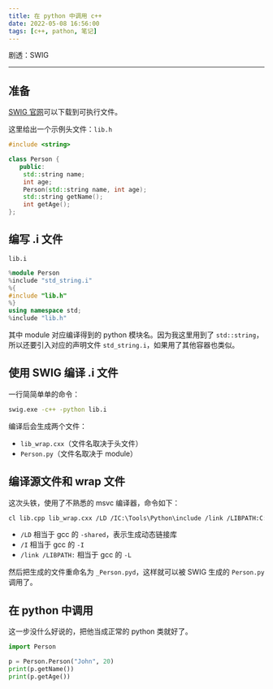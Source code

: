 ```yaml
---
title: 在 python 中调用 c++
date: 2022-05-08 16:56:00
tags: [c++, pathon, 笔记]
---
```


剧透：SWIG

---

## 准备

[SWIG 官网](https://swig.org/)可以下载到可执行文件。

这里给出一个示例头文件：`lib.h`

```cpp
#include <string>

class Person {
   public:
    std::string name;
    int age;
    Person(std::string name, int age);
    std::string getName();
    int getAge();
};
```

## 编写 .i 文件

`lib.i`
```cpp
%module Person
%include "std_string.i"
%{
#include "lib.h"
%}
using namespace std;
%include "lib.h"
```

其中 module 对应编译得到的 python 模块名。因为我这里用到了 `std::string`，所以还要引入对应的声明文件 `std_string.i`，如果用了其他容器也类似。

## 使用 SWIG 编译 .i 文件

一行简简单单的命令：

```sh
swig.exe -c++ -python lib.i
```

编译后会生成两个文件：
- `lib_wrap.cxx`（文件名取决于头文件）
- `Person.py`（文件名取决于 module）

## 编译源文件和 wrap 文件

这次头铁，使用了不熟悉的 msvc 编译器，命令如下：

```sh
cl lib.cpp lib_wrap.cxx /LD /IC:\Tools\Python\include /link /LIBPATH:C:\Tools\Python\libs
```

- `/LD` 相当于 gcc 的 `-shared`，表示生成动态链接库
- `/I` 相当于 gcc 的 `-I`
- `/link /LIBPATH:` 相当于 gcc 的 `-L`

然后把生成的文件重命名为 `_Person.pyd`，这样就可以被 SWIG 生成的 `Person.py` 调用了。

## 在 python 中调用

这一步没什么好说的，把他当成正常的 python 类就好了。

```py
import Person

p = Person.Person("John", 20)
print(p.getName())
print(p.getAge())
```
